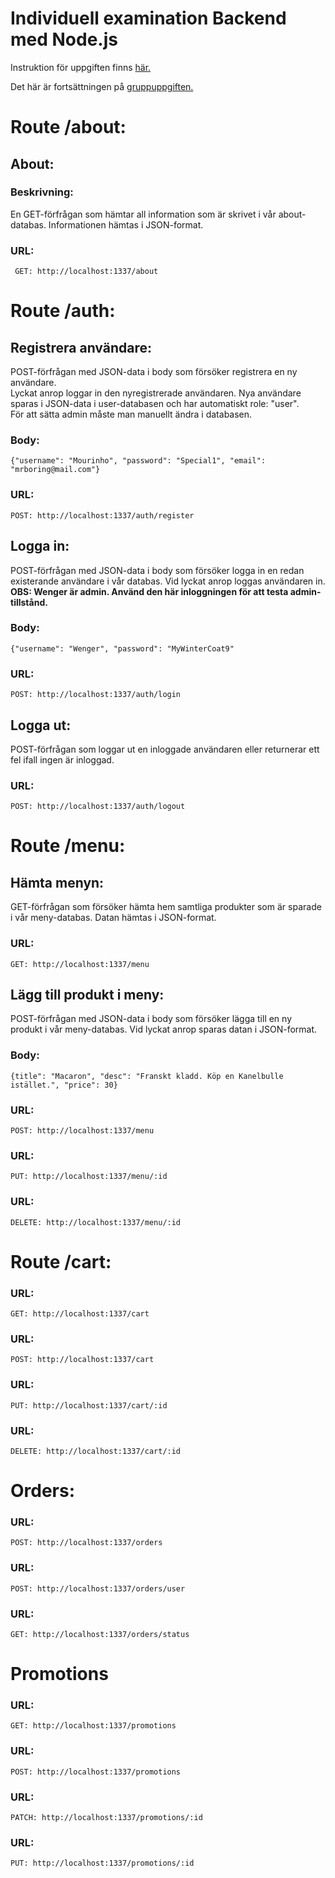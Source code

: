 # Individuell examination Backend med Node.js
Instruktion för uppgiften finns [här.](https://docs.google.com/document/d/1MJNTJo4U2JyGz2sVRwW42vEmDBrAYX8mmAC1IUTvvNM/edit#heading=h.q4mhl65fa75e)  

Det här är fortsättningen på [gruppuppgiften.](https://github.com/Regnhundar/reschedulersBackend)  

# Route /about:  
## About:  
### Beskrivning:  
En GET-förfrågan som hämtar all information som är skrivet i vår about-databas. Informationen hämtas i JSON-format.  
### URL:  
``` GET: http://localhost:1337/about```  

# Route /auth:  
## Registrera användare:   
POST-förfrågan med JSON-data i body som försöker registrera en ny användare.  
Lyckat anrop loggar in den nyregistrerade användaren.
Nya användare sparas i JSON-data i user-databasen och har automatiskt role: "user".  
För att sätta admin måste man manuellt ändra i databasen.
### Body:  
```{"username": "Mourinho", "password": "Special1", "email": "mrboring@mail.com"}```
### URL:   
```POST: http://localhost:1337/auth/register```    

## Logga in:  
POST-förfrågan med JSON-data i body som försöker logga in en redan existerande användare i vår databas. Vid lyckat anrop loggas användaren in.  
**OBS: Wenger är admin. Använd den här inloggningen för att testa admin-tillstånd.**
### Body:  
```{"username": "Wenger", "password": "MyWinterCoat9"```
### URL:   
```POST: http://localhost:1337/auth/login```
## Logga ut:  
POST-förfrågan som loggar ut en inloggade användaren eller returnerar ett fel ifall ingen är inloggad.
### URL:   
```POST: http://localhost:1337/auth/logout```

# Route /menu:  
## Hämta menyn:  
GET-förfrågan som försöker hämta hem samtliga produkter som är sparade i vår meny-databas. Datan hämtas i JSON-format.
### URL:   
```GET: http://localhost:1337/menu```
## Lägg till produkt i meny:  
POST-förfrågan med JSON-data i body som försöker lägga till en ny produkt i vår meny-databas. Vid lyckat anrop sparas datan i JSON-format.
### Body:  
```{title": "Macaron", "desc": "Franskt kladd. Köp en Kanelbulle istället.", "price": 30}```
### URL:   
```POST: http://localhost:1337/menu```
### URL:    
```PUT: http://localhost:1337/menu/:id```
### URL:   
```DELETE: http://localhost:1337/menu/:id```

# Route /cart:  
### URL:   
```GET: http://localhost:1337/cart```
### URL:   
```POST: http://localhost:1337/cart```

### URL:   
```PUT: http://localhost:1337/cart/:id```

### URL:   
```DELETE: http://localhost:1337/cart/:id```


# Orders:  
### URL:   
```POST: http://localhost:1337/orders```
### URL:   
```POST: http://localhost:1337/orders/user```
### URL:   
```GET: http://localhost:1337/orders/status```

# Promotions   
### URL:   
```GET: http://localhost:1337/promotions```
### URL:   
```POST: http://localhost:1337/promotions```
### URL:   
```PATCH: http://localhost:1337/promotions/:id```
### URL:   
```PUT: http://localhost:1337/promotions/:id```

